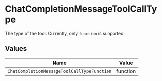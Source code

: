 # ChatCompletionMessageToolCallType

The type of the tool. Currently, only `function` is supported.


## Values

| Name                                        | Value                                       |
| ------------------------------------------- | ------------------------------------------- |
| `ChatCompletionMessageToolCallTypeFunction` | function                                    |